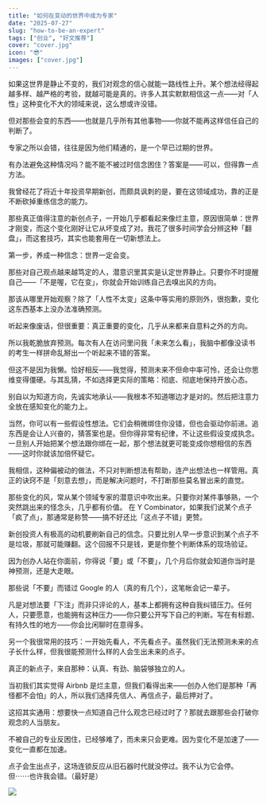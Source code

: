 ```yaml
---
title: "如何在变动的世界中成为专家"
date: "2025-07-27"
slug: "how-to-be-an-expert"
tags: ["创业", "好文推荐"]
cover: "cover.jpg"
icon: "😎"
images: ["cover.jpg"]
---
```

如果这世界是静止不变的，我们对观念的信心就能一路线性上升。某个想法经得起越多样、越严格的考验，就越可能是真的。许多人其实默默相信这一点——对「人性」这种变化不大的领域来说，这么想或许没错。



但对那些会变的东西——也就是几乎所有其他事物——你就不能再这样信任自己的判断了。



专家之所以会错，往往是因为他们精通的，是一个早已过期的世界。



有办法避免这种情况吗？能不能不被过时信念困住？答案是——可以，但得靠一点方法。



我曾经花了将近十年投资早期新创，而颇具讽刺的是，要在这领域成功，靠的正是不断砍掉重练信念的能力。



那些真正值得注意的新创点子，一开始几乎都看起来像烂主意，原因很简单：世界才刚变，而这个变化刚好让它从坏变成了对。我花了很多时间学会分辨这种「翻盘」，而这套技巧，其实也能套用在一切新想法上。



第一步，养成一种信念：世界一定会变。



那些对自己观点越来越笃定的人，潜意识里其实是认定世界静止。只要你不时提醒自己——「不是喔，它在变」，你就会开始训练自己去嗅出风的方向。



那该从哪里开始观察？除了「人性不太变」这条中等实用的原则外，很抱歉，变化这东西基本上没办法准确预测。



听起来像废话，但很重要：真正重要的变化，几乎从来都来自意料之外的方向。



所以我乾脆放弃预测。每次有人在访问里问我「未来怎么看」，我脑中都像没读书的考生一样拼命乱掰出一个听起来不错的答案。



但这不是因为我懒。恰好相反——我觉得，预测未来不但命中率可怜，还会让你思维变得僵硬。与其乱猜，不如选择更实际的策略：彻底、彻底地保持开放心态。



别自以为知道方向，先诚实地承认——我根本不知道哪边才是对的。然后把注意力全放在感知变化的能力上。



当然，你可以有一些假设性想法。它们会稍微绑住你没错，但也会驱动你前进。追东西是会让人兴奋的，猜答案也是。但你得非常有纪律，不让这些假设变成执念。
一旦别人开始把某个想法跟你绑在一起，那个想法就更可能变成你想相信的东西——这时你就该加倍怀疑它。



我相信，这种偏被动的做法，不只对判断想法有帮助，连产出想法也一样管用。真正的诀窍不是「刻意去想」，而是解决问题时，不打断那些莫名冒出来的直觉。



那些变化的风，常从某个领域专家的潜意识中吹出来。只要你对某件事够熟，一个突然跳出来的怪念头，几乎都有价值。
在 Y Combinator，如果我们说某个点子「疯了点」，那通常是称赞——搞不好还比「这点子不错」更赞。



新创投资人有极高的动机要刷新自己的信念。只要比别人早一步意识到某个点子不是垃圾，那就可能赚翻。这个回报不只是钱，更是你整个判断体系的现场验证。



因为创办人站在你面前，你得说「要」或「不要」，几个月后你就会知道你当时是神预测，还是大走眼。



那些说「不要」而错过 Google 的人（真的有几个），这笔帐会记一辈子。



凡是对想法要「下注」而非只评论的人，基本上都拥有这种自我纠错压力。任何人，只要愿意，也能拥有这种压力——你只要公开写下自己的判断。写在有标题、有持久性的地方——你会比闲聊时在意得多。



另一个我很常用的技巧：一开始先看人，不先看点子。虽然我们无法预测未来的点子长什么样，但我很能预测什么样的人会生出未来的点子。



真正的新点子，来自那种：认真、有劲、脑袋够独立的人。



当初我们其实觉得 Airbnb 是烂主意，但我们看得出来——创办人他们是那种「再怪都不会怕」的人，所以我们选择先信人、再信点子，最后押对了。



这招其实通用：想要快一点知道自己什么观念已经过时了？那就去跟那些会打破你观念的人当朋友。



不被自己的专业反困住，已经够难了，而未来只会更难。因为变化不是加速了——变化一直都在加速。



点子会生出点子，这场连锁反应从旧石器时代就没停过。我不认为它会停。
但⋯⋯也许我会错。（最好是）




![](https://prod-files-secure.s3.us-west-2.amazonaws.com/112d0858-5090-4d34-a606-b75eb8d65fd2/46476355-9cf3-4e99-9b7a-3531bc426380/1000202064.png?X-Amz-Algorithm=AWS4-HMAC-SHA256&X-Amz-Content-Sha256=UNSIGNED-PAYLOAD&X-Amz-Credential=ASIAZI2LB466TUARBSBZ%2F20250930%2Fus-west-2%2Fs3%2Faws4_request&X-Amz-Date=20250930T174334Z&X-Amz-Expires=3600&X-Amz-Security-Token=IQoJb3JpZ2luX2VjEGkaCXVzLXdlc3QtMiJIMEYCIQDzMwTfX1MfYFGtZ6WzPnYPiB6%2Bl0l%2Bf2nl5sovrhrthgIhAMPuFvQ7d5JBn6t2K4mpSEJJH5hSUbLbGdZJbz%2FI2nu4KogECPL%2F%2F%2F%2F%2F%2F%2F%2F%2F%2FwEQABoMNjM3NDIzMTgzODA1Igze8tbvBPNIFIVpKS0q3APD1PTYx2KUOK4hRTiUj6LBTeyEyeCBa%2Fnn09%2FkpBCro7Gb0AetqHiPYbhSz0eVQkKMrjUWbbhkf9TCJKEgpyP7STuRCGHypRlebaVDkpRliF5Kb8KvTTB%2F%2B3UkQbuB5bibyE6aDsjMFsWDXwW3ni8noXsVPz3%2FvwJH8spc%2F%2By9C%2FXgjhDchNePBTs0JGRPaIto%2BaoSplqczX7Ukizkb917X%2BFjeGExvFZcznFlPnI34nsrmW0tjvN8tfjsqfCAokpsz%2FufetM0liNz9%2BjKGwte5Ti8jGy3Ll%2Bz351bdgl5aCBrJA9DOHETUiq%2FQHNI9Ow%2BJPlEmKrU3Ng4N5Fn2XmQIHPqkW3vCgt7RX36Hry%2FoLQjmE%2FcyMglg40zUeDF7SiiNd8nZqbX1BswY63AhRN6IY%2BTpwRsvb6pRErocLBKxzYmXiSdNYtdKxW87ebZ0ImFFsDU%2FZ1mffW3MNvxg2kNGL%2BJmdViz4pbltYjO55u3fsDEEvYFe6N16FsI7tTXGSvUOYGMqZz%2FofoIW%2Fxneq6%2BeA9olWfieURAadVZ5%2F%2BgQOI%2BEwjbmXM2pZowC%2BIbnSwenbe23lnrPewRfrpIvRE6eT9wBlkpkzEYX3Ek74pHOEM4ZfZoAman86h%2BTCYmPDGBjqkATtRRcWUbmtlchphHIdawn%2FZrwfF9BWO3kBjVuOv5fuuek%2F0%2FH%2F%2Bclc9mWWCquPKZXSl3m%2Fg0Fr%2FsZEQJ22J5VGhQ566C%2FAjkdw%2FQDbevJ7juvPLsQCuoyYK3gc9yC1tX9vS2rYafCmB%2FZLYh8boMRX5pj79QKNgBYMDoWhCvw%2FIxST5W4jjJEwodYbdWXu9kQBqWtR7wK2X%2Fl1uWXI0NIwFF3Tk&X-Amz-Signature=267f70d56374a68f1cb52a77a7a82ec60d226043ba69df3293fbb260cfdf04b3&X-Amz-SignedHeaders=host&x-amz-checksum-mode=ENABLED&x-id=GetObject)

